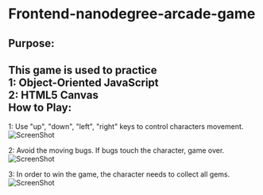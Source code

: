 Frontend-nanodegree-arcade-game
===============================
Purpose: 
-------
This game is used to practice <br/>
1: Object-Oriented JavaScript <br/>
2: HTML5 Canvas <br/>
How to Play:
-----------

1: Use "up", "down", "left", "right" keys to control characters movement.
![ScreenShot](https://raw.github.com/hermanwu/frontend-nanodegree-arcade-game/master/readme_images/move.PNG)

2: Avoid the moving bugs. If bugs touch the character, game over.
![ScreenShot](https://raw.github.com/hermanwu/frontend-nanodegree-arcade-game/master/readme_images/lost.PNG)

3: In order to win the game, the character needs to collect all gems.
![ScreenShot](https://raw.github.com/hermanwu/frontend-nanodegree-arcade-game/master/readme_images/won.PNG)






